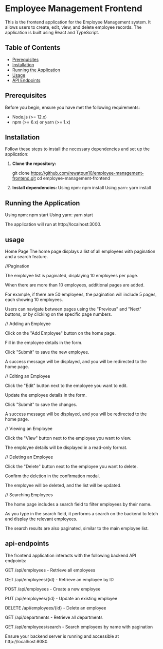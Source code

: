 # Employee Management Frontend

This is the frontend application for the Employee Management system. It allows users to create, edit, view, and delete employee records. The application is built using React and TypeScript.

## Table of Contents

- [Prerequisites](#prerequisites)
- [Installation](#installation)
- [Running the Application](#running-the-application)
- [Usage](#usage)
- [API Endpoints](#api-endpoints)

## Prerequisites

Before you begin, ensure you have met the following requirements:

- Node.js (>= 12.x)
- npm (>= 6.x) or yarn (>= 1.x)

## Installation

Follow these steps to install the necessary dependencies and set up the application:

1. **Clone the repository:**

   git clone https://github.com/rewatpun10/employee-management-frontend.git
   cd employee-management-frontend

 2. **Install dependencies:**
   Using npm: npm install
   Using yarn: yarn install

## Running the Application
   Using npm: npm start
   Using yarn: yarn start

   The application will run at http://localhost:3000.

## usage

Home Page
The home page displays a list of all employees with pagination and a search feature.

//Pagination

The employee list is paginated, displaying 10 employees per page.

When there are more than 10 employees, additional pages are added.

For example, if there are 50 employees, the pagination will include 5 pages, each showing 10 employees.

Users can navigate between pages using the "Previous" and "Next" buttons, or by clicking on the specific page numbers.

// Adding an Employee

Click on the "Add Employee" button on the home page.

Fill in the employee details in the form.

Click "Submit" to save the new employee.

A success message will be displayed, and you will be redirected to the home page.


// Editing an Employee

Click the "Edit" button next to the employee you want to edit.

Update the employee details in the form.

Click "Submit" to save the changes.

A success message will be displayed, and you will be redirected to the home page.


// Viewing an Employee

Click the "View" button next to the employee you want to view.

The employee details will be displayed in a read-only format.

// Deleting an Employee

Click the "Delete" button next to the employee you want to delete.

Confirm the deletion in the confirmation modal.

The employee will be deleted, and the list will be updated.

// Searching Employees

The home page includes a search field to filter employees by their name.

As you type in the search field, it performs a search on the backend to fetch and display the relevant employees.

The search results are also paginated, similar to the main employee list.

## api-endpoints

The frontend application interacts with the following backend API endpoints:

GET /api/employees - Retrieve all employees

GET /api/employees/{id} - Retrieve an employee by ID

POST /api/employees - Create a new employee

PUT /api/employees/{id} - Update an existing employee

DELETE /api/employees/{id} - Delete an employee

GET /api/departments - Retrieve all departments

GET /api/employees/search - Search employees by name with pagination

Ensure your backend server is running and accessible at http://localhost:8080.


